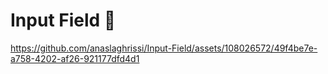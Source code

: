 # Input Field 🤩

https://github.com/anaslaghrissi/Input-Field/assets/108026572/49f4be7e-a758-4202-af26-921177dfd4d1

